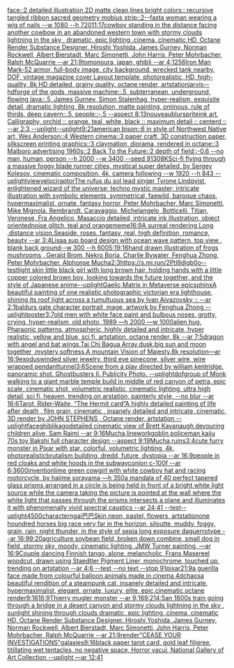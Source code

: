 [face::2 detailed illustration 2D matte clean lines bright colors:: recursive tangled ribbon sacred geometry mobius strip::2](https://www.ebank.nz/aiartgenerator?category=face%3A%3A2%20detailed%20illustration%202D%20matte%20clean%20lines%20bright%20colors%3A%3A%20recursive%20tangled%20ribbon%20sacred%20geometry%20mobius%20strip%3A%3A2)[--fast](https://www.ebank.nz/aiartgenerator?category=--fast)[a woman wearing a wig of nails --w 1080 --h 720](https://www.ebank.nz/aiartgenerator?category=a%20woman%20wearing%20a%20wig%20of%20nails%20--w%201080%20--h%20720)[11:17](https://www.ebank.nz/aiartgenerator?category=11%3A17)[cowboy standing in the distance facing another cowbow in an abandoned western town with stormy clouds lightning in the sky , dramatic, epic lighting ,cinema, cinematic HD, Octane Render Substance Designer. Hiroshi Yoshida, James Gurney, Norman Rockwell, Albert Bierstadt, Marc Simonetti, John Harris, Peter Mohrbacher, Ralph McQuarrie --ar 21:9](https://www.ebank.nz/aiartgenerator?category=cowboy%20standing%20in%20the%20distance%20facing%20another%20cowbow%20in%20an%20abandoned%20western%20town%20with%20stormy%20clouds%20lightning%20in%20the%20sky%20%2C%20dramatic%2C%20epic%20lighting%20%2Ccinema%2C%20cinematic%20HD%2C%20Octane%20Render%20Substance%20Designer.%20Hiroshi%20Yoshida%2C%20James%20Gurney%2C%20Norman%20Rockwell%2C%20Albert%20Bierstadt%2C%20Marc%20Simonetti%2C%20John%20Harris%2C%20Peter%20Mohrbacher%2C%20Ralph%20McQuarrie%20--ar%2021%3A9)[tomonoura, japan, ghibli --ar 4:1](https://www.ebank.nz/aiartgenerator?category=tomonoura%2C%20japan%2C%20ghibli%20--ar%204%3A1)[256](https://www.ebank.nz/aiartgenerator?category=256)[](https://www.ebank.nz/aiartgenerator?category=)[Iron Man Mark-52 armor,  full-body image, city background, wrecked tank nearby, DOF, vintage magazine cover Layout template, photorealistic, HD, high-quality, 8k HD detailed, grainy quality, octane render, artstation](https://www.ebank.nz/aiartgenerator?category=Iron%20Man%20Mark-52%20armor%2C%20%20full-body%20image%2C%20city%20background%2C%20wrecked%20tank%20nearby%2C%20DOF%2C%20vintage%20magazine%20cover%20Layout%20template%2C%20photorealistic%2C%20HD%2C%20high-quality%2C%208k%20HD%20detailed%2C%20grainy%20quality%2C%20octane%20render%2C%20artstation)[jarvis](https://www.ebank.nz/aiartgenerator?category=jarvis)[--hd](https://www.ebank.nz/aiartgenerator?category=--hd)[forge of the gods, massive machine::.5, subterranean, underground, flowing lava::.5, James Gurney, Simon Stalenhag, hyper-realism, exquisite detail, dramatic lighting, 8k resolution, matte painting, ominous, rule of thirds, deep cavern::.5, people::-.5 --aspect 8:13](https://www.ebank.nz/aiartgenerator?category=forge%20of%20the%20gods%2C%20massive%20machine%3A%3A.5%2C%20subterranean%2C%20underground%2C%20flowing%20lava%3A%3A.5%2C%20James%20Gurney%2C%20Simon%20Stalenhag%2C%20hyper-realism%2C%20exquisite%20detail%2C%20dramatic%20lighting%2C%208k%20resolution%2C%20matte%20painting%2C%20ominous%2C%20rule%20of%20thirds%2C%20deep%20cavern%3A%3A.5%2C%20people%3A%3A-.5%20--aspect%208%3A13)[nouveau](https://www.ebank.nz/aiartgenerator?category=nouveau)[blur](https://www.ebank.nz/aiartgenerator?category=blur)[sprite](https://www.ebank.nz/aiartgenerator?category=sprite)[ink art, Calligraphy, orchid :: orange, teal, white, black :: maximum detail :: centerd :: --ar 2:3 --uplight](https://www.ebank.nz/aiartgenerator?category=ink%20art%2C%20Calligraphy%2C%20orchid%20%3A%3A%20orange%2C%20teal%2C%20white%2C%20black%20%3A%3A%20maximum%20detail%20%3A%3A%20centerd%20%3A%3A%20--ar%202%3A3%20--uplight)[--uplight](https://www.ebank.nz/aiartgenerator?category=--uplight)[9:21](https://www.ebank.nz/aiartgenerator?category=9%3A21)[american bison::6 in style of Northwest Native art, Wes Anderson::4 Western cinema::3 paper craft, 3D construction paper, silkscreen printing graphics::3 claymation, diorama, rendered in octane::3 Malboro advertising 1960s::2 Back To the Future::2 depth of field::-0.6 --no man, human, person --h 2000 --w 3400 --seed 9130](https://www.ebank.nz/aiartgenerator?category=american%20bison%3A%3A6%20in%20style%20of%20Northwest%20Native%20art%2C%20Wes%20Anderson%3A%3A4%20Western%20cinema%3A%3A3%20paper%20craft%2C%203D%20construction%20paper%2C%20silkscreen%20printing%20graphics%3A%3A3%20claymation%2C%20diorama%2C%20rendered%20in%20octane%3A%3A3%20Malboro%20advertising%201960s%3A%3A2%20Back%20To%20the%20Future%3A%3A2%20depth%20of%20field%3A%3A-0.6%20--no%20man%2C%20human%2C%20person%20--h%202000%20--w%203400%20--seed%209130)[8K](https://www.ebank.nz/aiartgenerator?category=8K)[Sci-fi flying through a massive foggy blade runner cities, mystical super detailed, by Sergey Kolesov, cinematic composition, 4k, camera following --w 1920 --h 843 --uplight](https://www.ebank.nz/aiartgenerator?category=Sci-fi%20flying%20through%20a%20massive%20foggy%20blade%20runner%20cities%2C%20mystical%20super%20detailed%2C%20by%20Sergey%20Kolesov%2C%20cinematic%20composition%2C%204k%2C%20camera%20following%20--w%201920%20--h%20843%20--uplight)[view](https://www.ebank.nz/aiartgenerator?category=view)[velociraptor](https://www.ebank.nz/aiartgenerator?category=velociraptor)[The rufus du sol lead singer Tyrone Lindqvist, enlightened wizard of the universe; techno mystic master; intricate illustration with symbolic elements, symmetrical, faewild, baroque chaos, hypermaximalist, ornate, fantasy horror, Peter Mohrbacher, Marc Simonetti, Mike Mignola, Rembrandt, Caravaggio, Michelangelo, Botticelli, Titian, Veronese, Fra Angelico, Masaccio detailed, intricate ink illustration, object oriented](https://www.ebank.nz/aiartgenerator?category=The%20rufus%20du%20sol%20lead%20singer%20Tyrone%20Lindqvist%2C%20enlightened%20wizard%20of%20the%20universe%3B%20techno%20mystic%20master%3B%20intricate%20illustration%20with%20symbolic%20elements%2C%20symmetrical%2C%20faewild%2C%20baroque%20chaos%2C%20hypermaximalist%2C%20ornate%2C%20fantasy%20horror%2C%20Peter%20Mohrbacher%2C%20Marc%20Simonetti%2C%20Mike%20Mignola%2C%20Rembrandt%2C%20Caravaggio%2C%20Michelangelo%2C%20Botticelli%2C%20Titian%2C%20Veronese%2C%20Fra%20Angelico%2C%20Masaccio%20detailed%2C%20intricate%20ink%20illustration%2C%20object%20oriented)[noise glitch, teal and orange](https://www.ebank.nz/aiartgenerator?category=noise%20glitch%2C%20teal%20and%20orange)[meme](https://www.ebank.nz/aiartgenerator?category=meme)[16:9](https://www.ebank.nz/aiartgenerator?category=16%3A9)[A surreal rendering Long ,distance vision,Seaside, roses, fantasy, real, high definition, romance, beauty --ar 3:4](https://www.ebank.nz/aiartgenerator?category=A%20surreal%20rendering%20Long%20%2Cdistance%20vision%2CSeaside%2C%20roses%2C%20fantasy%2C%20real%2C%20high%20definition%2C%20romance%2C%20beauty%20--ar%203%3A4)[Lisa](https://www.ebank.nz/aiartgenerator?category=Lisa)[a sup board design with ocean wave pattern, top view , blank back ground--w 300 --h 600](https://www.ebank.nz/aiartgenerator?category=a%20sup%20board%20design%20with%20ocean%20wave%20pattern%2C%20top%20view%20%2C%20blank%20back%20ground--w%20300%20--h%20600)[5:1](https://www.ebank.nz/aiartgenerator?category=5%3A1)[9:16](https://www.ebank.nz/aiartgenerator?category=9%3A16)[hand drawn illustration of frogs mushrooms , Gerald Brom, Nekro Borja, Charlie Bywater, Fenghua Zhong, Peter Mohrbacher, Alphonse Mucha](https://www.ebank.nz/aiartgenerator?category=hand%20drawn%20illustration%20of%20frogs%20mushrooms%20%2C%20Gerald%20Brom%2C%20Nekro%20Borja%2C%20Charlie%20Bywater%2C%20Fenghua%20Zhong%2C%20Peter%20Mohrbacher%2C%20Alphonse%20Mucha)[2:3](https://www.ebank.nz/aiartgenerator?category=2%3A3)[<https://s.mj.run/2Ptl8digb0o>](https://www.ebank.nz/aiartgenerator?category=%3Chttps%3A//s.mj.run/2Ptl8digb0o%3E)[--test](https://www.ebank.nz/aiartgenerator?category=--test)[light skin little black girl with long brown hair, holding hands with a little copper colored brown boy, looking towards the future together, and the style of Japanese anime](https://www.ebank.nz/aiartgenerator?category=light%20skin%20little%20black%20girl%20with%20long%20brown%20hair%2C%20holding%20hands%20with%20a%20little%20copper%20colored%20brown%20boy%2C%20looking%20towards%20the%20future%20together%2C%20and%20the%20style%20of%20Japanese%20anime)[--uplight](https://www.ebank.nz/aiartgenerator?category=--uplight)[Gaelic,](https://www.ebank.nz/aiartgenerator?category=Gaelic%2C)[Matrix in Metaverse epic](https://www.ebank.nz/aiartgenerator?category=Matrix%20in%20Metaverse%20epic)[sphinx](https://www.ebank.nz/aiartgenerator?category=sphinx)[A beautiful painting of one realistic photographic victorian era lighthouse, shining its roof light across a tumultuous sea by Ivan Aivazovsky :: --ar 2:1](https://www.ebank.nz/aiartgenerator?category=A%20beautiful%20painting%20of%20one%20realistic%20photographic%20victorian%20era%20lighthouse%2C%20shining%20its%20roof%20light%20across%20a%20tumultuous%20sea%20by%20Ivan%20Aivazovsky%20%3A%3A%20--ar%202%3A1)[baldurs gate character portrait, mage, artwork by Fenghua Zhong --uplight](https://www.ebank.nz/aiartgenerator?category=baldurs%20gate%20character%20portrait%2C%20mage%2C%20artwork%20by%20Fenghua%20Zhong%20--uplight)[poster](https://www.ebank.nz/aiartgenerator?category=poster)[3:7](https://www.ebank.nz/aiartgenerator?category=3%3A7)[old men with white face paint and bulbous noses, grotty, crying, hyper-realism, old photo, 1989 —h 2000 —w 1000](https://www.ebank.nz/aiartgenerator?category=old%20men%20with%20white%20face%20paint%20and%20bulbous%20noses%2C%20grotty%2C%20crying%2C%20hyper-realism%2C%20old%20photo%2C%201989%20%E2%80%94h%202000%20%E2%80%94w%201000)[alien hug, Pharaonic patterns, atmospheric, highly detailed and intricate, hyper realistic, yellow and blue, sci fi, artstation, octane render, 8k --ar 7:5](https://www.ebank.nz/aiartgenerator?category=alien%20hug%2C%20Pharaonic%20patterns%2C%20atmospheric%2C%20highly%20detailed%20and%20intricate%2C%20hyper%20realistic%2C%20yellow%20and%20blue%2C%20sci%20fi%2C%20artstation%2C%20octane%20render%2C%208k%20--ar%207%3A5)[dragon with angel and bat wings,Tai Chi Bagua Array,dusk,big  sun and moon together ,mystery,softness,A mountain Vision of Majesty,8k resolution—ar 16:9](https://www.ebank.nz/aiartgenerator?category=dragon%20with%20angel%20and%20bat%20wings%2CTai%20Chi%20Bagua%20Array%2Cdusk%2Cbig%20%20sun%20and%20moon%20together%20%2Cmystery%2Csoftness%2CA%20mountain%20Vision%20of%20Majesty%2C8k%20resolution%E2%80%94ar%2016%3A9)[exodus](https://www.ebank.nz/aiartgenerator?category=exodus)[winded silver jewelry, third eye pinecone, silver wire, wire wrapped pendant](https://www.ebank.nz/aiartgenerator?category=winded%20silver%20jewelry%2C%20third%20eye%20pinecone%2C%20silver%20wire%2C%20wire%20wrapped%20pendant)[tunnel](https://www.ebank.nz/aiartgenerator?category=tunnel)[3:6](https://www.ebank.nz/aiartgenerator?category=3%3A6)[Scene from a play directed by william kentridge. panoramic shot. Ghostbusters II. Publicity Photo. --uplight](https://www.ebank.nz/aiartgenerator?category=Scene%20from%20a%20play%20directed%20by%20william%20kentridge.%20panoramic%20shot.%20Ghostbusters%20II.%20Publicity%20Photo.%20--uplight)[dof](https://www.ebank.nz/aiartgenerator?category=dof)[group of Monk walking to a giant marble temple build in middle of red canyon of petra, epic scale, cinematic shot, volumetric realistic, cinematic lighting, ultra high detail, sci fi, heaven, trending on arstation, painterly style, --no blur --ar 16:6](https://www.ebank.nz/aiartgenerator?category=group%20of%20Monk%20walking%20to%20a%20giant%20marble%20temple%20build%20in%20middle%20of%20red%20canyon%20of%20petra%2C%20epic%20scale%2C%20cinematic%20shot%2C%20volumetric%20realistic%2C%20cinematic%20lighting%2C%20ultra%20high%20detail%2C%20sci%20fi%2C%20heaven%2C%20trending%20on%20arstation%2C%20painterly%20style%2C%20--no%20blur%20--ar%2016%3A6)[Tarot, Rider-Waite, “The Hermit card”](https://www.ebank.nz/aiartgenerator?category=Tarot%2C%20Rider-Waite%2C%20%E2%80%9CThe%20Hermit%20card%E2%80%9D)[A highly detailed painting of life after death  , film grain, cinematic , insanely detailed and intricate, cinematic, 3D render by JOHN STEPHENS  , Octane render, artstation --uplight](https://www.ebank.nz/aiartgenerator?category=A%20highly%20detailed%20painting%20of%20life%20after%20death%20%20%2C%20film%20grain%2C%20cinematic%20%2C%20insanely%20detailed%20and%20intricate%2C%20cinematic%2C%203D%20render%20by%20JOHN%20STEPHENS%20%20%2C%20Octane%20render%2C%20artstation%20--uplight)[face](https://www.ebank.nz/aiartgenerator?category=face)[ghibli](https://www.ebank.nz/aiartgenerator?category=ghibli)[kago](https://www.ebank.nz/aiartgenerator?category=kago)[detailed cinematic view of  Brett Kavanaugh devouring children alive, Sam Raimi --ar 9:16](https://www.ebank.nz/aiartgenerator?category=detailed%20cinematic%20view%20of%20%20Brett%20Kavanaugh%20devouring%20children%20alive%2C%20Sam%20Raimi%20--ar%209%3A16)[Mucha,](https://www.ebank.nz/aiartgenerator?category=Mucha%2C)[linework](https://www.ebank.nz/aiartgenerator?category=linework)[goblin policeman kaiju 70s toy Bakshi full character design --aspect 9:19](https://www.ebank.nz/aiartgenerator?category=goblin%20policeman%20kaiju%2070s%20toy%20Bakshi%20full%20character%20design%20--aspect%209%3A19)[Mucha,](https://www.ebank.nz/aiartgenerator?category=Mucha%2C)[ruins](https://www.ebank.nz/aiartgenerator?category=ruins)[3:4](https://www.ebank.nz/aiartgenerator?category=3%3A4)[cute furry monster in Pixar with star, colorful, volumetric lighting, 4k, photorealistic](https://www.ebank.nz/aiartgenerator?category=cute%20furry%20monster%20in%20Pixar%20with%20star%2C%20colorful%2C%20volumetric%20lighting%2C%204k%2C%20photorealistic)[brutalism building, dredd, future, dystopia --ar 16:9](https://www.ebank.nz/aiartgenerator?category=brutalism%20building%2C%20dredd%2C%20future%2C%20dystopia%20--ar%2016%3A9)[people in red cloaks and white hoods in the subway](https://www.ebank.nz/aiartgenerator?category=people%20in%20red%20cloaks%20and%20white%20hoods%20in%20the%20subway)[conion c-100f --ar 6:3](https://www.ebank.nz/aiartgenerator?category=conion%20c-100f%20--ar%206%3A3)[600](https://www.ebank.nz/aiartgenerator?category=600)[invention](https://www.ebank.nz/aiartgenerator?category=invention)[lime green cowgirl with white cowboy hat and racing motorcycle, by hajime sorayama —h 350](https://www.ebank.nz/aiartgenerator?category=lime%20green%20cowgirl%20with%20white%20cowboy%20hat%20and%20racing%20motorcycle%2C%20by%20hajime%20sorayama%20%E2%80%94h%20350)[a mandala of 40 perfect tapered glass prisms arranged in a circle is being held in front of a bright white light source while the camera taking the picture is pointed at the wall where the white light that passes through the prisms intersects a plane and illuminates it with phenomenally vivid spectral caustics --ar 24:41 --test](https://www.ebank.nz/aiartgenerator?category=a%20mandala%20of%2040%20perfect%20tapered%20glass%20prisms%20arranged%20in%20a%20circle%20is%20being%20held%20in%20front%20of%20a%20bright%20white%20light%20source%20while%20the%20camera%20taking%20the%20picture%20is%20pointed%20at%20the%20wall%20where%20the%20white%20light%20that%20passes%20through%20the%20prisms%20intersects%20a%20plane%20and%20illuminates%20it%20with%20phenomenally%20vivid%20spectral%20caustics%20--ar%2024%3A41%20--test)[--uplight](https://www.ebank.nz/aiartgenerator?category=--uplight)[4500](https://www.ebank.nz/aiartgenerator?category=4500)[character](https://www.ebank.nz/aiartgenerator?category=character)[ngai](https://www.ebank.nz/aiartgenerator?category=ngai)[巴巴Skin,neon, pastel, flowers, artstation](https://www.ebank.nz/aiartgenerator?category=%E5%B7%B4%E5%B7%B4Skin%2Cneon%2C%20pastel%2C%20flowers%2C%20artstation)[one houndred horses big race very far in the horizon, siloutte, muddy, foggy, grain, rain, night thunder, in the style of sepia long exposure daguerrotype --ar 16:9](https://www.ebank.nz/aiartgenerator?category=one%20houndred%20horses%20big%20race%20very%20far%20in%20the%20horizon%2C%20siloutte%2C%20muddy%2C%20foggy%2C%20grain%2C%20rain%2C%20night%20thunder%2C%20in%20the%20style%20of%20sepia%20long%20exposure%20daguerrotype%20--ar%2016%3A9)[9:20](https://www.ebank.nz/aiartgenerator?category=9%3A20)[agriculture soybean field, broken down combine, small dog in field, stormy sky, moody, cinematic lighting, JMW Turner painting, —ar 16:9](https://www.ebank.nz/aiartgenerator?category=agriculture%20soybean%20field%2C%20broken%20down%20combine%2C%20small%20dog%20in%20field%2C%20stormy%20sky%2C%20moody%2C%20cinematic%20lighting%2C%20JMW%20Turner%20painting%2C%20%E2%80%94ar%2016%3A9)[Couple dancing Finnish tango, alone, melancholic, Frans Masereel woodcut, drawn using Staedtler Pigment Liner, monochrome, touched up, trending on artstation --ar 4:6 --test --no text --stop 91](https://www.ebank.nz/aiartgenerator?category=Couple%20dancing%20Finnish%20tango%2C%20alone%2C%20melancholic%2C%20Frans%20Masereel%20woodcut%2C%20drawn%20using%20Staedtler%20Pigment%20Liner%2C%20monochrome%2C%20touched%20up%2C%20trending%20on%20artstation%20--ar%204%3A6%20--test%20--no%20text%20--stop%2091)[pixar](https://www.ebank.nz/aiartgenerator?category=pixar)[21:9](https://www.ebank.nz/aiartgenerator?category=21%3A9)[a guerilla face made from colourful balloon animals made in cinema 4d](https://www.ebank.nz/aiartgenerator?category=a%20guerilla%20face%20made%20from%20colourful%20balloon%20animals%20made%20in%20cinema%204d)[chaos](https://www.ebank.nz/aiartgenerator?category=chaos)[a beautiful rendition of a steampunk cat, insanely detailed and intricate, hypermaximalist, elegant, ornate, luxury, elite, epic,cinematic,octane render](https://www.ebank.nz/aiartgenerator?category=a%20beautiful%20rendition%20of%20a%20steampunk%20cat%2C%20insanely%20detailed%20and%20intricate%2C%20hypermaximalist%2C%20elegant%2C%20ornate%2C%20luxury%2C%20elite%2C%20epic%2Ccinematic%2Coctane%20render)[9:16](https://www.ebank.nz/aiartgenerator?category=9%3A16)[16:9](https://www.ebank.nz/aiartgenerator?category=16%3A9)[Thierry mugler monster --ar 9:16](https://www.ebank.nz/aiartgenerator?category=Thierry%20mugler%20monster%20--ar%209%3A16)[9:21](https://www.ebank.nz/aiartgenerator?category=9%3A21)[4:5](https://www.ebank.nz/aiartgenerator?category=4%3A5)[an 1800s train going through a bridge in a desert canyon and stormy clouds lightning in the sky , sunlight shining through clouds  dramatic, epic lighting ,cinema, cinematic HD, Octane Render Substance Designer. Hiroshi Yoshida, James Gurney, Norman Rockwell, Albert Bierstadt, Marc Simonetti, John Harris, Peter Mohrbacher, Ralph McQuarrie --ar 21:9](https://www.ebank.nz/aiartgenerator?category=an%201800s%20train%20going%20through%20a%20bridge%20in%20a%20desert%20canyon%20and%20stormy%20clouds%20lightning%20in%20the%20sky%20%2C%20sunlight%20shining%20through%20clouds%20%20dramatic%2C%20epic%20lighting%20%2Ccinema%2C%20cinematic%20HD%2C%20Octane%20Render%20Substance%20Designer.%20Hiroshi%20Yoshida%2C%20James%20Gurney%2C%20Norman%20Rockwell%2C%20Albert%20Bierstadt%2C%20Marc%20Simonetti%2C%20John%20Harris%2C%20Peter%20Mohrbacher%2C%20Ralph%20McQuarrie%20--ar%2021%3A9)[render](https://www.ebank.nz/aiartgenerator?category=render)["CEASE YOUR INVESTIGATIONS"](https://www.ebank.nz/aiartgenerator?category=%22CEASE%20YOUR%20INVESTIGATIONS%22)[galaxies](https://www.ebank.nz/aiartgenerator?category=galaxies)[9:16](https://www.ebank.nz/aiartgenerator?category=9%3A16)[black paper tarot card, gold leaf filigree, titillating wet tentacles, no negative space, Horror vacui, National Gallery of Art Collection  --uplight —ar 12:41](https://www.ebank.nz/aiartgenerator?category=black%20paper%20tarot%20card%2C%20gold%20leaf%20filigree%2C%20titillating%20wet%20tentacles%2C%20no%20negative%20space%2C%20Horror%20vacui%2C%20National%20Gallery%20of%20Art%20Collection%20%20--uplight%20%E2%80%94ar%2012%3A41)